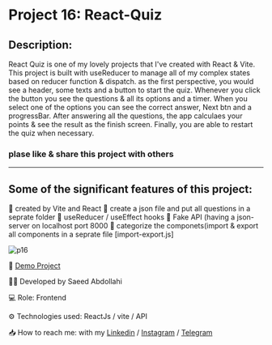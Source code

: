 # Project 16: React-Quiz

## Description: 
  React Quiz is one of my lovely projects that I've created with React & Vite. 
  This project is built with useReducer to manage all of my complex states based on reducer function & dispatch. 
  as the first perspective, you would see a header, some texts and a button to start the quiz. Whenever you click the button you see the questions & all its options and a timer. 
  When you select one of the options you can see the correct answer, Next btn and a progressBar. 
  After answering all the questions, the app calculaes your points & see the result as the finish screen. 
  Finally, you are able to restart the quiz when necessary. 

  ### plase like & share this project with others
  -------------------------------------
  ## Some of the significant features of this project: 
  📌 created by Vite and React
  📌 create a json file and put all questions in a seprate folder
  📌 useReducer / useEffect hooks
  📌 Fake API (having a json-server on localhost port 8000
  📌 categorize the componets(import & export all components in a seprate file [import-export.js]

![p16](https://github.com/user-attachments/assets/f019bfc2-5876-42c3-9319-a7bb51605bd9)


🔗 [Demo Project]()

👨‍💻 Developed by Saeed Abdollahi

💻 Role: Frontend

⚙️ Technologies used: ReactJs / vite / API

📥 How to reach me: with my [Linkedin](https://www.linkedin.com/in/saeeddev-ir) / [Instagram](https://instagram.com/saeeddev_ir) / [Telegram](https://t.me/saeeddev_ir)
